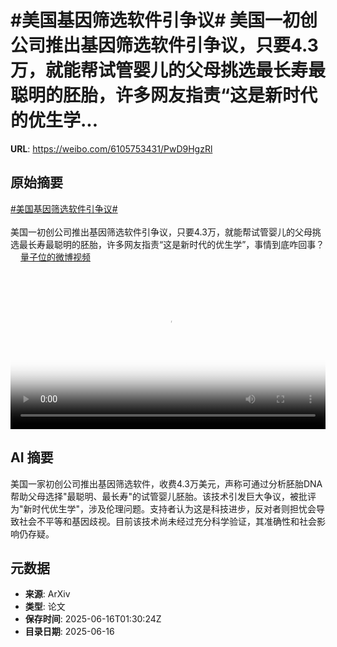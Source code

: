# #美国基因筛选软件引争议# 美国一初创公司推出基因筛选软件引争议，只要4.3万，就能帮试管婴儿的父母挑选最长寿最聪明的胚胎，许多网友指责“这是新时代的优生学...

**URL**: https://weibo.com/6105753431/PwD9HgzRl

## 原始摘要

<a href="https://m.weibo.cn/search?containerid=231522type%3D1%26t%3D10%26q%3D%23%E7%BE%8E%E5%9B%BD%E5%9F%BA%E5%9B%A0%E7%AD%9B%E9%80%89%E8%BD%AF%E4%BB%B6%E5%BC%95%E4%BA%89%E8%AE%AE%23&amp;extparam=%23%E7%BE%8E%E5%9B%BD%E5%9F%BA%E5%9B%A0%E7%AD%9B%E9%80%89%E8%BD%AF%E4%BB%B6%E5%BC%95%E4%BA%89%E8%AE%AE%23" data-hide=""><span class="surl-text">#美国基因筛选软件引争议#</span></a> <br><br>美国一初创公司推出基因筛选软件引争议，只要4.3万，就能帮试管婴儿的父母挑选最长寿最聪明的胚胎，许多网友指责“这是新时代的优生学”，事情到底咋回事？ <a href="https://video.weibo.com/show?fid=1034:5177124500209792" data-hide=""><span class="url-icon"><img style="width: 1rem;height: 1rem" src="https://h5.sinaimg.cn/upload/2015/09/25/3/timeline_card_small_video_default.png" referrerpolicy="no-referrer"></span><span class="surl-text">量子位的微博视频</span></a> <br clear="both"><div style="clear: both"></div><video controls="controls" poster="https://tvax4.sinaimg.cn/orj480/006Fd7o3ly1i2dtwerq2ej30u01hc411.jpg" style="width: 100%"><source src="https://f.video.weibocdn.com/o0/Ww4mXRZslx08p0M7ukj601041200kuej0E010.mp4?label=mp4_720p&amp;template=720x1280.24.0&amp;ori=0&amp;ps=1CwnkDw1GXwCQx&amp;Expires=1750040952&amp;ssig=ayNFjurwXt&amp;KID=unistore,video"><source src="https://f.video.weibocdn.com/o0/Y1ba3ZAVlx08p0M8mFqM01041200bIRg0E010.mp4?label=mp4_hd&amp;template=540x960.24.0&amp;ori=0&amp;ps=1CwnkDw1GXwCQx&amp;Expires=1750040952&amp;ssig=OinQoYNgFZ&amp;KID=unistore,video"><source src="https://f.video.weibocdn.com/o0/BUkGzsOtlx08p0M7YxSU010412006iCp0E010.mp4?label=mp4_ld&amp;template=360x640.24.0&amp;ori=0&amp;ps=1CwnkDw1GXwCQx&amp;Expires=1750040952&amp;ssig=0ZKO0b6nVi&amp;KID=unistore,video"><p>视频无法显示，请前往<a href="https://video.weibo.com/show?fid=1034%3A5177124500209792" target="_blank" rel="noopener noreferrer">微博视频</a>观看。</p></video>

## AI 摘要

美国一家初创公司推出基因筛选软件，收费4.3万美元，声称可通过分析胚胎DNA帮助父母选择"最聪明、最长寿"的试管婴儿胚胎。该技术引发巨大争议，被批评为"新时代优生学"，涉及伦理问题。支持者认为这是科技进步，反对者则担忧会导致社会不平等和基因歧视。目前该技术尚未经过充分科学验证，其准确性和社会影响仍存疑。

## 元数据

- **来源**: ArXiv
- **类型**: 论文
- **保存时间**: 2025-06-16T01:30:24Z
- **目录日期**: 2025-06-16
